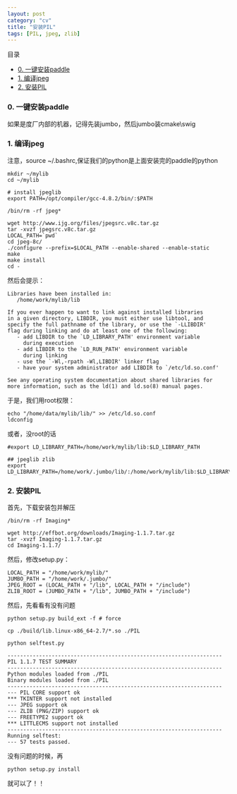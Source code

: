 ```yaml
---
layout: post
category: "cv"
title: "安装PIL"
tags: [PIL, jpeg, zlib]
---
```



目录

<!-- TOC -->

- [0. 一键安装paddle](#0-一键安装paddle)
- [1. 编译jpeg](#1-编译jpeg)
- [2. 安装PIL](#2-安装pil)

<!-- /TOC -->

### 0. 一键安装paddle

如果是度厂内部的机器，记得先装jumbo，然后jumbo装cmake\swig

### 1. 编译jpeg

注意，source ~/.bashrc,保证我们的python是上面安装完的paddle的python

```shell
mkdir ~/mylib
cd ~/mylib

# install jpeglib
export PATH=/opt/compiler/gcc-4.8.2/bin/:$PATH

/bin/rm -rf jpeg*

wget http://www.ijg.org/files/jpegsrc.v8c.tar.gz
tar -xvzf jpegsrc.v8c.tar.gz
LOCAL_PATH=`pwd`
cd jpeg-8c/
./configure --prefix=$LOCAL_PATH --enable-shared --enable-static
make
make install
cd -
```

然后会提示：

```
Libraries have been installed in:
   /home/work/mylib/lib

If you ever happen to want to link against installed libraries
in a given directory, LIBDIR, you must either use libtool, and
specify the full pathname of the library, or use the `-LLIBDIR'
flag during linking and do at least one of the following:
   - add LIBDIR to the `LD_LIBRARY_PATH' environment variable
     during execution
   - add LIBDIR to the `LD_RUN_PATH' environment variable
     during linking
   - use the `-Wl,-rpath -Wl,LIBDIR' linker flag
   - have your system administrator add LIBDIR to `/etc/ld.so.conf'

See any operating system documentation about shared libraries for
more information, such as the ld(1) and ld.so(8) manual pages.
```

于是，我们用root权限：

```
echo "/home/data/mylib/lib/" >> /etc/ld.so.conf
ldconfig
```

或者，没root的话

```
#export LD_LIBRARY_PATH=/home/work/mylib/lib:$LD_LIBRARY_PATH

## jpeglib zlib
export LD_LIBRARY_PATH=/home/work/.jumbo/lib/:/home/work/mylib/lib:$LD_LIBRARY_PATH
```

### 2. 安装PIL

首先，下载安装包并解压

```shell
/bin/rm -rf Imaging*

wget http://effbot.org/downloads/Imaging-1.1.7.tar.gz
tar -xvzf Imaging-1.1.7.tar.gz
cd Imaging-1.1.7/

```

然后，修改setup.py：

```
LOCAL_PATH = "/home/work/mylib/"
JUMBO_PATH = "/home/work/.jumbo/"
JPEG_ROOT = (LOCAL_PATH + "/lib", LOCAL_PATH + "/include")
ZLIB_ROOT = (JUMBO_PATH + "/lib", JUMBO_PATH + "/include")
```

然后，先看看有没有问题

```shell
python setup.py build_ext -f # force

cp ./build/lib.linux-x86_64-2.7/*.so ./PIL

python selftest.py

--------------------------------------------------------------------
PIL 1.1.7 TEST SUMMARY 
--------------------------------------------------------------------
Python modules loaded from ./PIL
Binary modules loaded from ./PIL
--------------------------------------------------------------------
--- PIL CORE support ok
*** TKINTER support not installed
--- JPEG support ok
--- ZLIB (PNG/ZIP) support ok
--- FREETYPE2 support ok
*** LITTLECMS support not installed
--------------------------------------------------------------------
Running selftest:
--- 57 tests passed.

```

没有问题的时候，再

```shell
python setup.py install
```

就可以了！！

